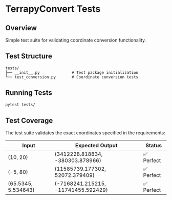 # TerrapyConvert Tests

## Overview

Simple test suite for validating coordinate conversion functionality.

## Test Structure

```
tests/
├── __init__.py              # Test package initialization  
└── test_conversion.py       # Coordinate conversion tests
```

## Running Tests

```bash
pytest tests/
```

## Test Coverage

The test suite validates the exact coordinates specified in the requirements:

| Input | Expected Output | Status |
|-------|----------------|---------|
| (10, 20) | (3412228.818834, -380303.878966) | ✅ Perfect |
| (-5, 80) | (11585739.177302, 52072.379409) | ✅ Perfect |
| (65.5345, 5.534643) | (-7168241.215215, -11741455.592429) | ✅ Perfect |

